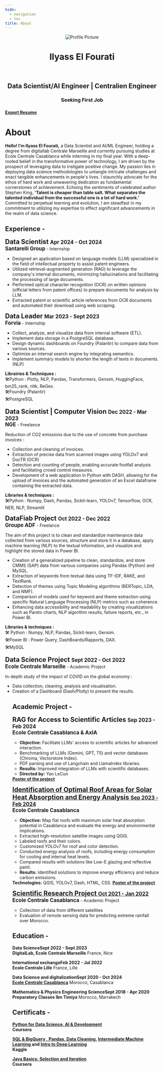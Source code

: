 ```yaml
---
hide:
  - navigation
  - toc
title: About
---
```


<link rel="stylesheet" href="../../stylesheets/home/about.css">

<script src="https://kit.fontawesome.com/79ff35ecec.js" crossorigin="anonymous"></script>

<div class="stuff">
  <div class="sidebarparent">
    <div class="sidebar">
     <center>
     <p><img src="assets/images/pdp.jpg" alt="Profile Picture" class="profilepic"></p>
      <h1>Ilyass El Fourati</h1><br>
      <h2>Data Scientist/AI Engineer | Centralien Engineer</h2>
      <h3>Seeking First Job<h3>
      <div class="socials">
       <a href="https://www.linkedin.com/in/ilyasselfourati" class="ln" style=" color: inherit;" title="LinkedIn - Ilyass El Fourati"><i class="fab fa-linkedin"></i></a>
       <a href="https://github.com/ilyasselfourati" class="git" style=" color: inherit;" title="Github - Ilyass El Fourati"><i class="fab fa-github"></i></a>
       <a href="mailto:<ilyasselfourati@gmail.com>" class="email" style=" color: inherit;" title="Email - ilyasselfourati@gmail.com"><i class="fas fa-paper-plane"></i></a>
      </div>
     </center>
    </div>
  </div>
  <div class="stuff__container">
    <div class="stuff__content">
     <span class="resume" style=" color: inherit;"><a href="https://drive.google.com/file/d/1KIy_z0aYAUdQQs8sXIYhKu8WmtTw00oR/view?usp=sharing"><strong>Export Resume </strong><i class="far fa-file-alt"></i>
     </a></span><h1>About</h1>
      <div class="underline"></div>
      <p><strong>Hello! I’m Ilyass El Fourati,</strong>  a Data Scientist and AI/ML Engineer, holding a degree from digitallab Centrale Marseille and currently pursuing studies at Ecole Centrale Casablanca while interning in my final year. With a deep-rooted belief in the transformative power of technology, I am driven by the prospect of leveraging data to instigate positive change. My passion lies in deploying data science methodologies to untangle intricate challenges and enact tangible enhancements in people's lives. I staunchly advocate for the ethos of hard work and unwavering dedication as fundamental cornerstones of achievement. Echoing the sentiments of celebrated author Stephen King, <strong>'Talent is cheaper than table salt. What separates the talented individual from the successful one is a lot of hard work.'</strong> Committed to perpetual learning and evolution, I am steadfast in my commitment to utilizing my expertise to effect significant advancements in the realm of data science.
     <h2><i class="fas fa-briefcase"></i> Experience -</h2>
     <p><strong style="font-size: 1.5em;">Data Scientist </strong><strong style="font-size: 1.2em;"><span class="date" style=" color: inherit;">Apr 2024 - Oct 2024</span><br><a>Santarelli Group</a></strong> - Internship</p>
      <p>
      <ul>
        <li>Designed an application based on language models (LLM) specialized in the field of intellectual property to assist patent engineers.
        <li>Utilized retrieval-augmented generation (RAG) to leverage the company's internal documents, minimizing hallucinations and facilitating the processing of large documents.
        <li>Performed optical character recognition (OCR) on written opinions (official letters from patent offices) to prepare documents for analysis by LLM.
        <li>Extracted patent or scientific article references from OCR documents and automated their download using web scraping.
        </li>
      </ul>
      </p>
     <p><strong style="font-size: 1.5em;">Data Leader </strong><strong style="font-size: 1.2em;"><span class="date" style=" color: inherit;">Mar 2023 - Sept 2023</span><br><a>Forvia</a></strong> - Internship</p>
     <p>
      <ul>
        <li>Collect, analyze, and visualize data from internal software (ETL).
        <li>Implement data storage in a PostgreSQL database.
        <li>Design dynamic dashboards on Foundry (Palantir) to compare data from various sources.
        <li>Optimize an internal search engine by integrating semantics.
        <li>Implement summary models to shorten the length of texts in documents. (NLP)
        </li>
      </ul>
      <b>Librairies & Techniques :</b><br>
            🛠️Python : Plotly, NLP, Pandas, Transformers, Gensim, HuggingFace, bm25_rank, nltk, ReGex.<br>
            🛠️Foundry (Palantir)<br>
            🛠️PostgreSQL
      </p>
      <p><strong style="font-size: 1.5em;">Data Scientist | Computer Vision </strong><strong style="font-size: 1.2em;"><span class="date" style=" color: inherit;">Dec 2022 - Mar 2023</span><br><a>NGE</a></strong> - Freelance</p>
      <p>Reduction of CO2 emissions due to the use of concrete from purchase invoices :
      <ul>
        <li>Collection and cleaning of invoices.
        <li>Extraction of precise data from scanned images using YOLOv7 and DocTR (OCR)
        <li>Detection and counting of people, enabling accurate footfall analysis and facilitating crowd control measures.
        <li>Development of a web application in Python with DASH, allowing for the upload of invoices and the automated generation of an Excel dataframe containing the extracted data.
        </li>
      </ul>
      <b>Libraries & techniques :</b><br> 
            🛠️Python : Numpy, Dash, Pandas, Sickit-learn, YOLOv7, Tensorflow, OCR, NER, NLP, Streamlit
      </p>
      <p><strong style="font-size: 1.5em;">DataFiab Project </strong><strong style="font-size: 1.2em;"><span class="date" style=" color: inherit;">Oct 2022 - Dec 2022</span><br><a>Groupe ADF</strong></a> - Freelance</p>
      <p>The aim of this project is to clean and standardize maintenance data collected from various sources, structure and store it in a database, apply machine learning (NLP) to the textual information, and visualize and highlight the stored data in Power BI.
      <ul>
        <li>Creation of a generalized pipeline to clean, standardize, and store CMMS (SAP) data from various companies using Pandas (Python) and MySQL.
        <li>Extraction of keywords from textual data using TF-IDF, RAKE, and TextRank.
        <li> Detection of themes using Topic Modeling algorithms (BERTopic, LDA, and NMF).
        <li>Comparison of models used for keyword and theme extraction using specific Natural Language Processing (NLP) metrics such as coherence.
        <li>Enhancing data accessibility and readability by creating visualizations such as Pareto charts, NLP algorithm results, failure reports, etc., in Power BI.
        </li>
      </ul>
      <b>Libraries & techniques :</b><br> 
            🛠️ Python : Numpy, NLP, Pandas, Sickit-learn, Gensim.<br>
            🛠️Power BI : Power Query, DashBoards/Rapports, DAX.<br>
            🛠️MySQL
      </p>
      <p><strong style="font-size: 1.5em;">Data Science Project </strong><strong style="font-size: 1.2em;"><span class="date" style=" color: inherit;">Sept 2022 - Oct 2022</span><br><a>Ecole Centrale Marseille</strong></a> - Academic Project</p>
      <p>In-depth study of the impact of COVID on the global economy : </p>
      <ul>
        <li>Data collection, cleaning, analysis and visualisation.
        <li>Creation of a Dashboard (Dash/Plotly) to present the results.
        </li>
    <h2><i class="fas fa-graduation-cap"></i> Academic Project -</h2>
    <p><strong style="font-size: 1.5em;">RAG for Access to Scientific Articles </strong><strong style="font-size: 1.2em;"><span class="date" style=" color: inherit;">Sep 2023 - Feb 2024</span><br><a>Ecole Centrale Casablanca & AxIA</strong></a> 
      <ul>
        <li><b>Objective:</b> Facilitate LLMs' access to scientific articles for advanced interaction.
        <li>Benchmarking of LLMs (Gemini, GPT, T5) and vector databases (Chroma, Vectorstore Index).
        <li>PDF parsing and use of Langchain and LlamaIndex libraries.
        <li><b>Results:</b> Improved integration of LLMs with scientific databases.
        <li><b>Directed by:</b> Yan LeCun
        </li>
      </ul>
      <a href="https://drive.google.com/file/d/1fjMWbCE3DwqzuNFVsyI0KrBwEIlDsn4A/view?usp=sharing"><strong>Poster of the project </strong>
    <p><strong style="font-size: 1.5em;">Identification of Optimal Roof Areas for Solar Heat Absorption and Energy Analysis </strong><strong style="font-size: 1.2em;"><span class="date" style=" color: inherit;">Sep 2023 - Feb 2024</span><br><a>Ecole Centrale Casablanca</strong></a> 
      <ul>
        <li><b>Objective:</b> Map flat roofs with maximum solar heat absorption potential in Casablanca and evaluate the energy and environmental implications.
        <li>Extracted high-resolution satellite images using QGIS.
        <li>Labeled roofs and their colors.
        <li>Customized YOLOv7 for roof and color detection.
        <li>Conducted energy analysis of roofs, including energy consumption for cooling and internal heat levels.
        <li>Compared results with solutions like Low-E glazing and reflective paint.
        <li><b>Results:</b> Identified solutions to improve energy efficiency and reduce carbon emissions.
        </li>
      </ul>
      <b>Technologies:</b> QGIS, YOLOv7, Dash, HTML, CSS.
      <a href="https://drive.google.com/file/d/1qm-Li-gV8lu4wHj9JgKtI3arBFyh789L/view?usp=sharing"><strong>Poster of the project </strong>
      <p><strong style="font-size: 1.5em;">Scientific Research Project </strong><strong style="font-size: 1.2em;"><span class="date" style=" color: inherit;">Oct 2021 - Jan 2022</span><br><a>Ecole Centrale Casablanca</strong></a> - Academic Project</p></p>
      <ul>
        <li>Collection of data from different satellites
        <li>Evaluation of remote sensing data for predicting extreme rainfall over Morocco.
        </li>
      </ul>
     <h2><i class="fas fa-graduation-cap"></i> Education -</h2>
      <p><strong>Data Science<span class="date" style=" color: inherit;">Sept 2022 - Sept 2023</span><br><a>DigitalLab, Ecole Centrale Marseille</a></strong> France, Nice</p>
      <p> 
      <strong> International exchange<span class="date" style=" color: inherit;">Feb 2022 - Jul 2022</span><br><a>Ecole Centrale Lille</a></strong> France, Lille
      </p>
      <p> 
      <strong>Data Science and digitalization<span class="date" style=" color: inherit;">Sept 2020 - Oct 2024</span><br><a href="http://www.centrale-casablanca.ma/fr/">Ecole Centrale Casablanca</a></strong> Morocco, Casablanca
      </p>
      <p><strong>Mathematics & Physics Engineering Science<span class="date" style=" color: inherit;">Sept 2018 - Apr 2020</span><br><a>Preparatory Classes Ibn Timiya</a></strong> Morocco, Marrakech</p>
      <h2><i class="fa-solid fa-certificate"></i> Certificats -</h2>
      <p> 
      <strong> <a href="https://www.coursera.org/account/accomplishments/verify/C3NBF4EVQ7CX">Python for Data Science, AI & Development</a> <br>Coursera</strong>
      </p>
      <p> 
      <strong> <a href="https://www.kaggle.com/learn/certification/ilyasselfourati/intro-to-sql">SQL & BigQuery </a>,<a href="https://www.kaggle.com/learn/certification/ilyasselfourati/pandas"> Pandas</a>,<a href="https://www.kaggle.com/learn/certification/ilyasselfourati/data-cleaning"> Data Cleaning</a>, <a href="https://www.kaggle.com/learn/certification/ilyasselfourati/intermediate-machine-learning">Intermediate Machine Learning </a>and <a href="https://www.kaggle.com/learn/certification/ilyasselfourati/intro-to-deep-learning">Intro to Deep Learning</a><br>Kaggle</strong>
      </p>
      <p> 
      <strong> <a href="https://www.coursera.org/account/accomplishments/verify/QXTDL2JZJG3Z">Java Basics: Selection and Iteration</a> <br>Coursera</strong>
      </p>
      <center class="instafeed">
        <span class="instalight">
          <div data-mc-src="a08a2c3e-3751-4445-9e3c-96c46c439863#null"></div>
          <script src="https://cdn2.woxo.tech/a.js#63d9a26430b9879a303c6456" async data-usrc></script>
        </span>
      </center>
    </div>
  </div>
</div>


